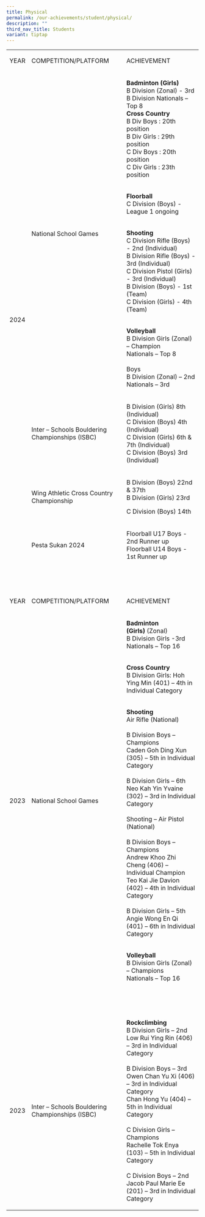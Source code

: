 ```yaml
---
title: Physical
permalink: /our-achievements/student/physical/
description: ""
third_nav_title: Students
variant: tiptap
---
```

<table style="minWidth: 75px">
<colgroup>
<col>
<col>
<col>
</colgroup>
<tbody>
<tr>
<td rowspan="1" colspan="1">
<p>YEAR</p>
</td>
<td rowspan="1" colspan="1">
<p>COMPETITION/PLATFORM</p>
</td>
<td rowspan="1" colspan="1">
<p>ACHIEVEMENT</p>
</td>
</tr>
<tr>
<td rowspan="32" colspan="1">
<p>2024</p>
</td>
<td rowspan="23" colspan="1">
<p>National School Games</p>
</td>
<td rowspan="23" colspan="1">
<p><strong>Badminton (Girls) </strong>
<br>B Division (Zonal) - 3rd
<br>B Division Nationals – Top 8
<br><strong>Cross Country </strong>
<br>B Div Boys : 20th position
<br>B Div Girls : 29th position
<br>C Div Boys : 20th position
<br>C Div Girls : 23th position</p>
<p>
<br><strong>Floorball </strong>
<br>C Division (Boys) - League 1 ongoing</p>
<p>
<br><strong>Shooting </strong>
<br>C Division Rifle (Boys) - 2nd (Individual)
<br>B Division Rifle (Boys) - 3rd (Individual)
<br>C Division Pistol (Girls) - 3rd (Individual)
<br>B Division (Boys) - 1st (Team)
<br>C Division (Girls) - 4th (Team)</p>
<p>
<br><strong>Volleyball </strong>
<br>B Division Girls (Zonal) – Champion
<br>Nationals – Top 8
<br>
<br>Boys
<br>B Division (Zonal) – 2nd
<br>Nationals – 3rd</p>
</td>
</tr>
<tr></tr>
<tr></tr>
<tr></tr>
<tr></tr>
<tr></tr>
<tr></tr>
<tr></tr>
<tr></tr>
<tr></tr>
<tr></tr>
<tr></tr>
<tr></tr>
<tr></tr>
<tr></tr>
<tr></tr>
<tr></tr>
<tr></tr>
<tr></tr>
<tr></tr>
<tr></tr>
<tr></tr>
<tr></tr>
<tr>
<td rowspan="4" colspan="1">
<p>Inter – Schools Bouldering Championships (ISBC)</p>
</td>
<td rowspan="4" colspan="1">
<p>B Division (Girls) 8th (Individual)
<br>C Division (Boys) 4th (Individual)
<br>C Division (Girls) 6th &amp; 7th (Individual)
<br>C Division (Boys) 3rd (Individual)</p>
</td>
</tr>
<tr></tr>
<tr></tr>
<tr></tr>
<tr>
<td rowspan="3" colspan="1">
<p>Wing Athletic Cross Country Championship</p>
</td>
<td rowspan="3" colspan="1">
<p>B Division (Boys) 22nd &amp; 37th
<br>B Division (Girls) 23rd</p>
<p>C Division (Boys) 14th</p>
</td>
</tr>
<tr></tr>
<tr></tr>
<tr>
<td rowspan="2" colspan="1">
<p>Pesta Sukan 2024</p>
</td>
<td rowspan="2" colspan="1">
<p>Floorball U17 Boys - 2nd Runner up
<br>Floorball U14 Boys - 1st Runner up</p>
</td>
</tr>
<tr></tr>
<tr>
<td rowspan="1" colspan="1">
<p>&nbsp;</p>
</td>
<td rowspan="1" colspan="1">
<p>&nbsp;</p>
</td>
<td rowspan="1" colspan="1">
<p>&nbsp;</p>
</td>
</tr>
<tr>
<td rowspan="1" colspan="1">
<p>YEAR</p>
</td>
<td rowspan="1" colspan="1">
<p>COMPETITION/PLATFORM</p>
</td>
<td rowspan="1" colspan="1">
<p>ACHIEVEMENT</p>
</td>
</tr>
<tr>
<td rowspan="25" colspan="1">
<p>2023</p>
</td>
<td rowspan="25" colspan="1">
<p>National School Games</p>
</td>
<td rowspan="25" colspan="1">
<p><strong>Badminton (Girls)</strong>&nbsp;(Zonal)
<br>B Division Girls -3rd
<br>Nationals – Top 16</p>
<p>
<br><strong>Cross Country</strong>
<br>B Division Girls: Hoh Ying Min (401) – 4th in Individual Category &nbsp;</p>
<p>
<br><strong>Shooting</strong>
<br>Air Rifle (National)
<br>
<br>B Division Boys – Champions
<br>Caden Goh Ding Xun (305) – 5th&nbsp;in Individual Category
<br>
<br>B Division Girls – 6th
<br>Neo Kah Yin Yvaine (302) – 3rd&nbsp;in Individual Category
<br>
<br>Shooting – Air Pistol (National)&nbsp; &nbsp; &nbsp; &nbsp; &nbsp; &nbsp;
&nbsp;&nbsp;
<br>
<br>B Division Boys – Champions&nbsp; &nbsp;
<br>Andrew Khoo Zhi Cheng (406) – Individual Champion
<br>Teo Kai Jie Davion (402) – 4th in Individual Category
<br>
<br>B Division Girls – 5th&nbsp; &nbsp;
<br>Angie Wong En Qi (401) – 6th in Individual Category &nbsp;</p>
<p>
<br><strong>Volleyball</strong>
<br>B Division Girls (Zonal) – Champions
<br>Nationals – Top 16</p>
</td>
</tr>
<tr></tr>
<tr></tr>
<tr></tr>
<tr></tr>
<tr></tr>
<tr></tr>
<tr></tr>
<tr></tr>
<tr></tr>
<tr></tr>
<tr></tr>
<tr></tr>
<tr></tr>
<tr></tr>
<tr></tr>
<tr></tr>
<tr></tr>
<tr></tr>
<tr></tr>
<tr></tr>
<tr></tr>
<tr></tr>
<tr></tr>
<tr></tr>
<tr>
<td rowspan="2" colspan="3">
<p>&nbsp;</p>
</td>
</tr>
<tr></tr>
<tr>
<td rowspan="13" colspan="1">
<p>2023</p>
</td>
<td rowspan="13" colspan="1">
<p>Inter – Schools Bouldering Championships (ISBC)</p>
</td>
<td rowspan="13" colspan="1">
<p><strong>Rockclimbing</strong>
<br>B Division Girls – 2nd
<br>Low Rui Ying Rin (406) – 3rd in Individual Category &nbsp;
<br>
<br>B Division Boys – 3rd
<br>Owen Chan Yu Xi (406) – 3rd in Individual Category
<br>Chan Hong Yu (404) – 5th in Individual Category
<br>
<br>C Division Girls – Champions
<br>Rachelle Tok Enya (103) – 5th in Individual Category &nbsp;
<br>
<br>C Division Boys – 2nd
<br>Jacob Paul Marie Ee (201) – 3rd in Individual Category &nbsp;</p>
</td>
</tr>
<tr></tr>
<tr></tr>
<tr></tr>
<tr></tr>
<tr></tr>
<tr></tr>
<tr></tr>
<tr></tr>
<tr></tr>
<tr></tr>
<tr></tr>
<tr></tr>
</tbody>
</table>
<p>
<br>
</p>
<p>
<br>
</p>
<p></p>